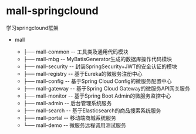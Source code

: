 # mall-springclound
学习springclound框架


- mall

    - ├── mall-common -- 工具类及通用代码模块 
    - ├── mall-mbg -- MyBatisGenerator生成的数据库操作代码模块  
    - ├── mall-security -- 封装SpringSecurity+JWT的安全认证的模块 
    - ├── mall-registry -- 基于Eureka的微服务注册中心     
    - ├── mall-config -- 基于Spring Cloud Config的微服务配置中心      
    - ├── mall-gateway -- 基于Spring Cloud Gateway的微服务API网关服务     
    - ├── mall-monitor -- 基于Spring Boot Admin的微服务监控中心       
    - ├── mall-admin -- 后台管理系统服务        
    - ├── mall-search -- 基于Elasticsearch的商品搜索系统服务       
    - ├── mall-portal -- 移动端商城系统服务      
    - └── mall-demo -- 微服务远程调用测试服务      